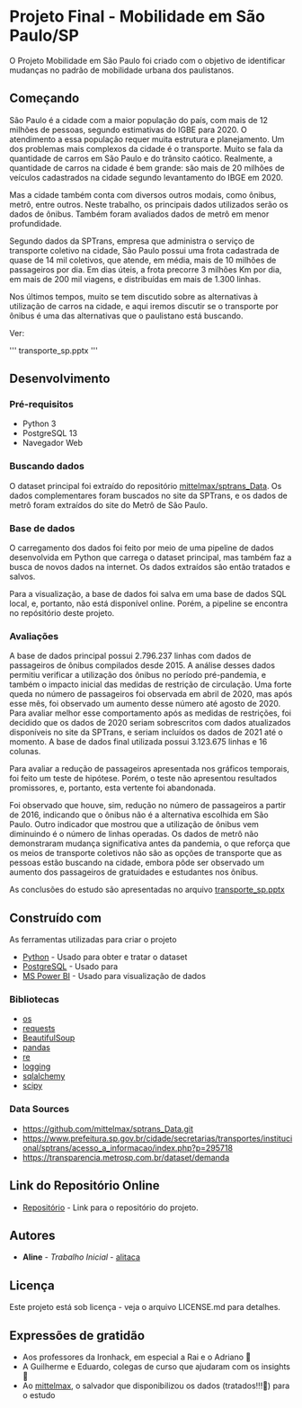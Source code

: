 # Projeto Final - Mobilidade em São Paulo/SP

O Projeto Mobilidade em São Paulo foi criado com o objetivo de identificar mudanças no padrão de mobilidade urbana dos paulistanos.

## Começando

São Paulo é a cidade com a maior população do país, com mais de 12 milhões de pessoas, segundo estimativas do IGBE para 2020. O atendimento a essa população requer muita estrutura e planejamento. Um dos problemas mais complexos da cidade é o transporte. Muito se fala da quantidade de carros em São Paulo e do trânsito caótico. Realmente, a quantidade de carros na cidade é bem grande: são mais de 20 milhões de veículos cadastrados na cidade segundo levantamento do IBGE em 2020.

Mas a cidade também conta com diversos outros modais, como ônibus, metrô, entre outros. Neste trabalho, os principais dados utilizados serão os dados de ônibus. Também foram avaliados dados de metrô em menor profundidade.

Segundo dados da SPTrans, empresa que administra o serviço de transporte coletivo na cidade, São Paulo possui uma frota cadastrada de quase de 14 mil coletivos, que atende, em média, mais de 10 milhões de passageiros por dia. Em dias úteis, a frota precorre 3 milhões Km por dia, em mais de 200 mil viagens, e distribuídas em mais de 1.300 linhas.

Nos últimos tempos, muito se tem discutido sobre as alternativas à utilização de carros na cidade, e aqui iremos discutir se o transporte por ônibus é uma das alternativas que o paulistano está buscando.

Ver:

'''
transporte_sp.pptx
'''


## Desenvolvimento

### Pré-requisitos

* Python 3
* PostgreSQL 13
* Navegador Web

### Buscando dados

O dataset principal foi extraído do repositório [mittelmax/sptrans_Data](https://github.com/mittelmax/sptrans_Data.git). 
Os dados complementares foram buscados no site da SPTrans, e os dados de metrô foram extraídos do site do Metrô de São Paulo.

### Base de dados

O carregamento dos dados foi feito por meio de uma pipeline de dados desenvolvida em Python que carrega o dataset principal, mas também faz a busca de novos dados na internet. Os dados extraídos são então tratados e salvos.

Para a visualização, a base de dados foi salva em uma base de dados SQL local, e, portanto, não está disponível online. Porém, a pipeline se encontra no repósitório deste projeto.

### Avaliações

A base de dados principal possui 2.796.237 linhas com dados de passageiros de ônibus compilados desde 2015. A análise desses dados permitiu verificar a utilização dos ônibus no período pré-pandemia, e também o impacto inicial das medidas de restrição de circulação. Uma forte queda no número de passageiros foi observada em abril de 2020, mas após esse mês, foi observado um aumento desse número até agosto de 2020. Para avaliar melhor esse comportamento após as medidas de restrições, foi decidido que os dados de 2020 seriam sobrescritos com dados atualizados disponíveis no site da SPTrans, e seriam incluídos os dados de 2021 até o momento. A base de dados final utilizada possui 3.123.675 linhas e 16 colunas.

Para avaliar a redução de passageiros apresentada nos gráficos temporais, foi feito um teste de hipótese. Porém, o teste não apresentou resultados promissores, e, portanto, esta vertente foi abandonada.

Foi observado que houve, sim, redução no número de passageiros a partir de 2016, indicando que o ônibus não é a alternativa escolhida em São Paulo. Outro indicador que mostrou que a utilização de ônibus vem diminuindo é o número de linhas operadas. Os dados de metrô não demonstraram mudança significativa antes da pandemia, o que reforça que os meios de transporte coletivos não são as opções de transporte que as pessoas estão buscando na cidade, embora pôde ser observado um aumento dos passageiros de gratuidades e estudantes nos ônibus.

As conclusões do estudo são apresentadas no arquivo [transporte_sp.pptx](https://github.com/alitaca/Projeto_final/blob/7d8e1450329f5b51e66ea9baef25be86d7ee1ea5/transporte_sp.pptx)

## Construído com

As ferramentas utilizadas para criar o projeto

* [Python](https://www.python.org/) - Usado para obter e tratar o dataset
* [PostgreSQL](https://www.postgresql.org/) - Usado para
* [MS Power BI](https://powerbi.microsoft.com/en/) - Usado para visualização de dados

### Bibliotecas

* [os](https://docs.python.org/3/library/os.html)
* [requests](https://pypi.org/project/requests/)
* [BeautifulSoup](https://pypi.org/project/beautifulsoup4/)
* [pandas](https://pandas.pydata.org/)
* [re](https://docs.python.org/3/library/re.html)
* [logging](https://docs.python.org/3/howto/logging.html)
* [sqlalchemy](https://www.sqlalchemy.org/)
* [scipy](https://www.scipy.org/)

### Data Sources

* https://github.com/mittelmax/sptrans_Data.git
* https://www.prefeitura.sp.gov.br/cidade/secretarias/transportes/institucional/sptrans/acesso_a_informacao/index.php?p=295718
* https://transparencia.metrosp.com.br/dataset/demanda


## Link do Repositório Online

* [Repositório](https://github.com/alitaca/Projeto_final.git) - Link para o repositório do projeto.

## Autores

* **Aline** - *Trabalho Inicial* - [alitaca](https://github.com/alitaca)


## Licença

Este projeto está sob licença - veja o arquivo LICENSE.md para detalhes.

## Expressões de gratidão

* Aos professores da Ironhack, em especial a Rai e o Adriano :100:
* A Guilherme e Eduardo, colegas de curso que ajudaram com os insights :brain:
* Ao [mittelmax](https://github.com/mittelmax), o salvador que disponibilizou os dados (tratados!!!:raised_hands:) para o estudo